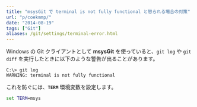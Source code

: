 ```yaml
---
title: "msysGit で terminal is not fully functional と怒られる場合の対策"
url: "p/coekmmp/"
date: "2014-08-19"
tags: ["Git"]
aliases: /git/settings/terminal-error.html
---
```


Windows の Git クライアントとして __msysGit__ を使っていると、`git log` や `git diff` を実行したときに以下のような警告が出ることがあります。

```
C:\> git log
WARNING: terminal is not fully functional
```

これを防ぐには、__`TERM`__ 環境変数を設定します。

```bat
set TERM=msys
```

